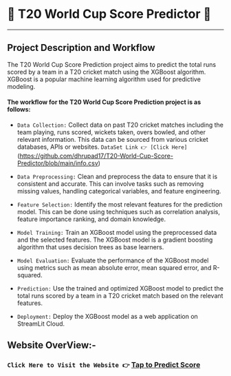 # 🧤 T20 World Cup Score Predictor 🏏

---

## Project Description and Workflow

The T20 World Cup Score Prediction project aims to predict the total runs scored by a team in a T20 cricket match using the XGBoost algorithm. XGBoost is a popular machine learning algorithm used for predictive modeling.

#### The workflow for the T20 World Cup Score Prediction project is as follows:

- ```Data Collection:``` Collect data on past T20 cricket matches including the team playing, runs scored, wickets taken, overs bowled, and other relevant information. This data can be sourced from various cricket databases, APIs or websites. ```DataSet Link 👉 [Click Here]``` (https://github.com/dhrupad17/T20-World-Cup-Score-Predictor/blob/main/info.csv)

- ```Data Preprocessing:``` Clean and preprocess the data to ensure that it is consistent and accurate. This can involve tasks such as removing missing values, handling categorical variables, and feature engineering.

- ```Feature Selection:``` Identify the most relevant features for the prediction model. This can be done using techniques such as correlation analysis, feature importance ranking, and domain knowledge.

- ```Model Training:``` Train an XGBoost model using the preprocessed data and the selected features. The XGBoost model is a gradient boosting algorithm that uses decision trees as base learners.

- ```Model Evaluation:``` Evaluate the performance of the XGBoost model using metrics such as mean absolute error, mean squared error, and R-squared.

- ```Prediction:``` Use the trained and optimized XGBoost model to predict the total runs scored by a team in a T20 cricket match based on the relevant features.

- ```Deployment:``` Deploy the XGBoost model as a web application on StreamLit Cloud.


## Website OverView:-

### ```Click Here to Visit the Website 👉``` [Tap to Predict Score](https://dhrupad17-t20-world-cup-score-predictor-app-6is1mk.streamlit.app/)
